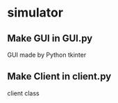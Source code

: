 # simulator

## Make GUI in GUI.py
GUI made by Python tkinter

## Make Client in client.py
client class
